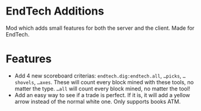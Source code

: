 # EndTech Additions

Mod which adds small features for both the server and the client. Made for EndTech.

# Features
- Add 4 new scoreboard criterias: `endtech.dig:endtech.all`, `…picks`, `…shovels`, `…axes`. 
These will count every block mined with these tools, no matter the type. `…all` will count every block mined, no matter the tool!
- Add an easy way to see if a trade is perfect. If it is, it will add a yellow arrow instead of the normal white one. Only supports books ATM.
